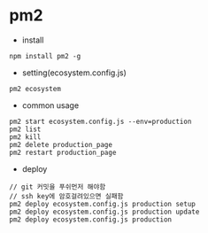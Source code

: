 # pm2
* install
```
npm install pm2 -g
```

* setting(ecosystem.config.js)
```
pm2 ecosystem
```

* common usage
```
pm2 start ecosystem.config.js --env=production
pm2 list
pm2 kill
pm2 delete production_page
pm2 restart production_page
```

* deploy
```
// git 커밋을 푸쉬먼저 해야함
// ssh key에 암호걸려있으면 실패함
pm2 deploy ecosystem.config.js production setup
pm2 deploy ecosystem.config.js production update
pm2 deploy ecosystem.config.js production
```